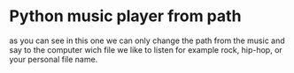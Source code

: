 # Python music player from path
as you can see in this one we can only change the path from the music and say to the computer wich file we like to listen
for example rock, hip-hop, or your personal file name.

